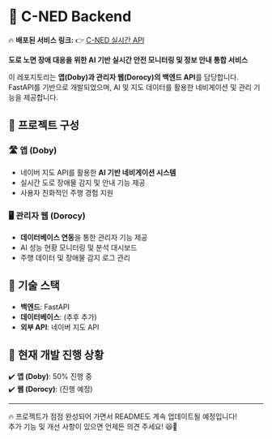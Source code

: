 # 🚀 C-NED Backend  

🔥 **배포된 서비스 링크:** 👉 [C-NED 실시간 API](https://port-0-c-ned-backend-m8d025yhc9939d4f.sel4.cloudtype.app/docs#/)  

**도로 노면 장애 대응을 위한 AI 기반 실시간 안전 모니터링 및 정보 안내 통합 서비스**  

이 레포지토리는 **앱(Doby)과 관리자 웹(Dorocy)의 백엔드 API**를 담당합니다.  
FastAPI를 기반으로 개발되었으며, AI 및 지도 데이터를 활용한 네비게이션 및 관리 기능을 제공합니다.  

## 📌 **프로젝트 구성**  
### 🛣️ **앱 (Doby)**  
- 네이버 지도 API를 활용한 **AI 기반 네비게이션 시스템**  
- 실시간 도로 장애물 감지 및 안내 기능 제공  
- 사용자 친화적인 주행 경험 지원  

### 🖥️ **관리자 웹 (Dorocy)**  
- **데이터베이스 연동**을 통한 관리자 기능 제공  
- AI 성능 현황 모니터링 및 분석 대시보드  
- 주행 데이터 및 장애물 감지 로그 관리  

## 🔧 **기술 스택**  
- **백엔드**: FastAPI  
- **데이터베이스**: (추후 추가)  
- **외부 API**: 네이버 지도 API  

## 🚧 **현재 개발 진행 상황**  
✔️ **앱 (Doby)**: 50% 진행 중  
✔️ **웹 (Dorocy)**: (진행 예정)  

---

🔥 프로젝트가 점점 완성되어 가면서 README도 계속 업데이트될 예정입니다!  
추가 기능 및 개선 사항이 있으면 언제든 의견 주세요! 😆🚀
